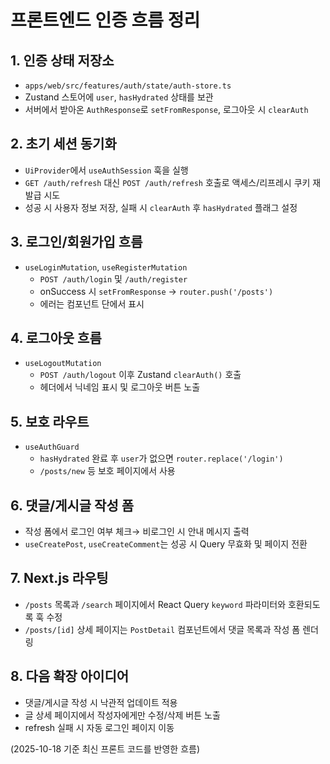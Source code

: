# 프론트엔드 인증 흐름 정리

## 1. 인증 상태 저장소
- `apps/web/src/features/auth/state/auth-store.ts`
- Zustand 스토어에 `user`, `hasHydrated` 상태를 보관
- 서버에서 받아온 `AuthResponse`로 `setFromResponse`, 로그아웃 시 `clearAuth`

## 2. 초기 세션 동기화
- `UiProvider`에서 `useAuthSession` 훅을 실행
- `GET /auth/refresh` 대신 `POST /auth/refresh` 호출로 액세스/리프레시 쿠키 재발급 시도
- 성공 시 사용자 정보 저장, 실패 시 `clearAuth` 후 `hasHydrated` 플래그 설정

## 3. 로그인/회원가입 흐름
- `useLoginMutation`, `useRegisterMutation`
  - `POST /auth/login` 및 `/auth/register`
  - onSuccess 시 `setFromResponse` → `router.push('/posts')`
  - 에러는 컴포넌트 단에서 표시

## 4. 로그아웃 흐름
- `useLogoutMutation`
  - `POST /auth/logout` 이후 Zustand `clearAuth()` 호출
  - 헤더에서 닉네임 표시 및 로그아웃 버튼 노출

## 5. 보호 라우트
- `useAuthGuard`
  - `hasHydrated` 완료 후 `user`가 없으면 `router.replace('/login')`
  - `/posts/new` 등 보호 페이지에서 사용

## 6. 댓글/게시글 작성 폼
- 작성 폼에서 로그인 여부 체크→ 비로그인 시 안내 메시지 출력
- `useCreatePost`, `useCreateComment`는 성공 시 Query 무효화 및 페이지 전환

## 7. Next.js 라우팅
- `/posts` 목록과 `/search` 페이지에서 React Query `keyword` 파라미터와 호환되도록 훅 수정
- `/posts/[id]` 상세 페이지는 `PostDetail` 컴포넌트에서 댓글 목록과 작성 폼 렌더링

## 8. 다음 확장 아이디어
- 댓글/게시글 작성 시 낙관적 업데이트 적용
- 글 상세 페이지에서 작성자에게만 수정/삭제 버튼 노출
- refresh 실패 시 자동 로그인 페이지 이동

(2025-10-18 기준 최신 프론트 코드를 반영한 흐름)
